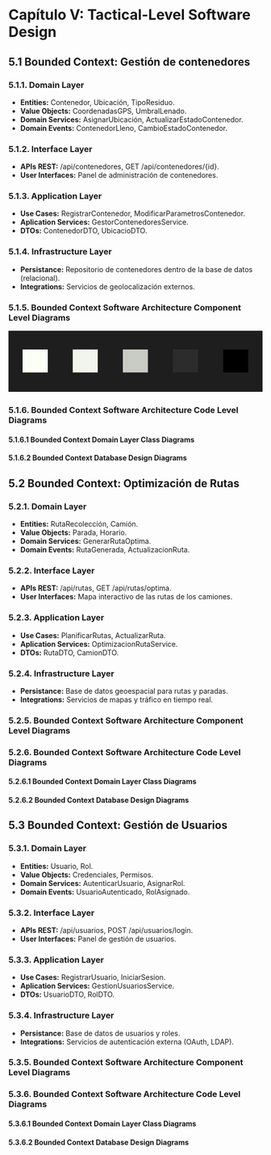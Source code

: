 # Capítulo V: Tactical-Level Software Design

## 5.1 Bounded Context: Gestión de contenedores

### 5.1.1. Domain Layer

- **Entities:** Contenedor, Ubicación, TipoResiduo.
- **Value Objects:** CoordenadasGPS, UmbralLenado.
- **Domain Services:** AsignarUbicación, ActualizarEstadoContenedor.
- **Domain Events:** ContenedorLleno, CambioEstadoContenedor.

### 5.1.2. Interface Layer

- **APIs REST:** /api/contenedores, GET /api/contenedores/{id}.
- **User Interfaces:** Panel de administración de contenedores.

### 5.1.3. Application Layer

- **Use Cases:** RegistrarContenedor, ModificarParametrosContenedor.
- **Aplication Services:** GestorContenedoresService.
- **DTOs:** ContenedorDTO, UbicacioDTO.

### 5.1.4. Infrastructure Layer

- **Persistance:** Repositorio de contenedores dentro de la base de datos (relacional).
- **Integrations:** Servicios de geolocalización externos.

### 5.1.5. Bounded Context Software Architecture Component Level Diagrams

<img src="../assets/img/chapter-V/gama-primaria.png"> 

### 5.1.6. Bounded Context Software Architecture Code Level Diagrams

#### 5.1.6.1 Bounded Context Domain Layer Class Diagrams

#### 5.1.6.2 Bounded Context Database Design Diagrams


## 5.2 Bounded Context: Optimización de Rutas

### 5.2.1. Domain Layer

- **Entities:** RutaRecolección, Camión.
- **Value Objects:** Parada, Horario.
- **Domain Services:** GenerarRutaOptima.
- **Domain Events:** RutaGenerada, ActualizacionRuta.

### 5.2.2. Interface Layer

- **APIs REST:** /api/rutas, GET /api/rutas/optima.
- **User Interfaces:** Mapa interactivo de las rutas de los camiones.

### 5.2.3. Application Layer

- **Use Cases:** PlanificarRutas, ActualizarRuta.
- **Aplication Services:** OptimizacionRutaService.
- **DTOs:** RutaDTO, CamionDTO.

### 5.2.4. Infrastructure Layer

- **Persistance:** Base de datos geoespacial para rutas y paradas.
- **Integrations:** Servicios de mapas y tráfico en tiempo real.

### 5.2.5. Bounded Context Software Architecture Component Level Diagrams

### 5.2.6. Bounded Context Software Architecture Code Level Diagrams

#### 5.2.6.1 Bounded Context Domain Layer Class Diagrams

#### 5.2.6.2 Bounded Context Database Design Diagrams


## 5.3 Bounded Context: Gestión de Usuarios

### 5.3.1. Domain Layer

- **Entities:** Usuario, Rol.
- **Value Objects:** Credenciales, Permisos.
- **Domain Services:** AutenticarUsuario, AsignarRol.
- **Domain Events:** UsuarioAutenticado, RolAsignado.

### 5.3.2. Interface Layer

- **APIs REST:** /api/usuarios, POST /api/usuarios/login.
- **User Interfaces:** Panel de gestión de usuarios.

### 5.3.3. Application Layer

- **Use Cases:** RegistrarUsuario, IniciarSesion.
- **Aplication Services:** GestionUsuariosService.
- **DTOs:** UsuarioDTO, RolDTO.

### 5.3.4. Infrastructure Layer

- **Persistance:** Base de datos de usuarios y roles.
- **Integrations:** Servicios de autenticación externa (OAuth, LDAP).

### 5.3.5. Bounded Context Software Architecture Component Level Diagrams

### 5.3.6. Bounded Context Software Architecture Code Level Diagrams

#### 5.3.6.1 Bounded Context Domain Layer Class Diagrams

#### 5.3.6.2 Bounded Context Database Design Diagrams

